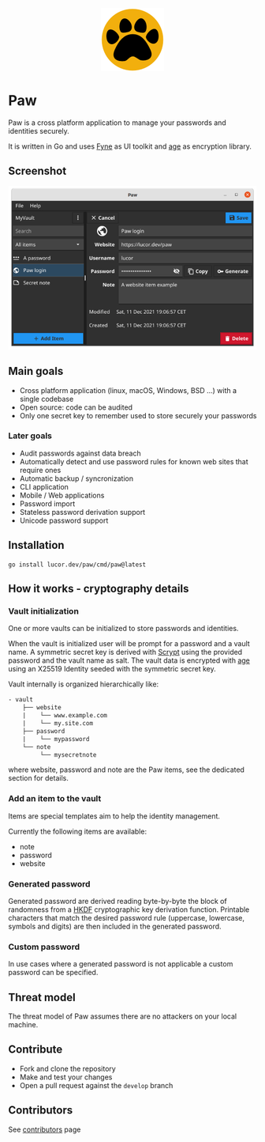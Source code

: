 <div align="center">
    <img alt="Paw" src="logo/paw.png" height="128" />
</div>

# Paw

Paw is a cross platform application to manage your passwords and identities securely.

It is written in Go and uses [Fyne](https://github.com/fyne-io/fyne) as UI toolkit and [age](https://github.com/FiloSottile/age) as encryption library.

## Screenshot

<div align="center">
    <img alt="Paw screenshot" src="screenshot.png" />
</div>

## Main goals

* Cross platform application (linux, macOS, Windows, BSD ...) with a single codebase
* Open source: code can be audited
* Only one secret key to remember used to store securely your passwords

### Later goals

* Audit passwords against data breach
* Automatically detect and use password rules for known web sites that require ones
* Automatic backup / syncronization
* CLI application
* Mobile / Web applications
* Password import
* Stateless password derivation support
* Unicode password support

## Installation

```
go install lucor.dev/paw/cmd/paw@latest
```

## How it works - cryptography details

### Vault initialization

One or more vaults can be initialized to store passwords and identities.

When the vault is initialized user will be prompt for a password and a vault name.
A symmetric secret key is derived with [Scrypt](https://pkg.go.dev/golang.org/x/crypto/scrypt) using the provided password and the vault name as salt.
The vault data is encrypted with [age](https://github.com/FiloSottile/age) using an X25519 Identity seeded with the symmetric secret key.

Vault internally is organized hierarchically like:
```
- vault
    ├── website
    |    └── www.example.com
    |    └── my.site.com
    ├── password
    |    └── mypassword
    └── note
         └── mysecretnote
```

where website, password and note are the Paw items, see the dedicated section for details.

### Add an item to the vault

Items are special templates aim to help the identity management.

Currently the following items are available:

- note
- password
- website

### Generated password

Generated password are derived reading byte-by-byte the block of randomness from a [HKDF](https://pkg.go.dev/golang.org/x/crypto/hkdf) cryptographic key derivation function. Printable characters that match the desired password rule (uppercase, lowercase, symbols and digits) are then included in the generated password.

### Custom password

In use cases where a generated password is not applicable a custom password can be specified. 

## Threat model

The threat model of Paw assumes there are no attackers on your local machine.

## Contribute

- Fork and clone the repository
- Make and test your changes
- Open a pull request against the `develop` branch

## Contributors

See [contributors](https://github.com/lucor/paw/graphs/contributors) page
